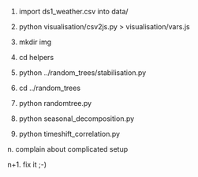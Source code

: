 1. import ds1_weather.csv into data/
2. python visualisation/csv2js.py > visualisation/vars.js

3. mkdir img
4. cd helpers
5. python ../random_trees/stabilisation.py

6. cd ../random_trees
7. python randomtree.py
8. python seasonal_decomposition.py
9. python timeshift_correlation.py

n. complain about complicated setup


n+1. fix it ;-)

